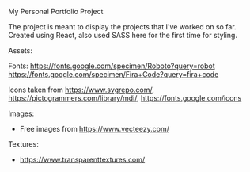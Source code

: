 My Personal Portfolio Project

The project is meant to display the projects that I've worked on so far.
Created using React, also used SASS here for the first time for styling.

Assets:

Fonts:
  https://fonts.google.com/specimen/Roboto?query=robot
  https://fonts.google.com/specimen/Fira+Code?query=fira+code

Icons taken from 
  https://www.svgrepo.com/, 
  https://pictogrammers.com/library/mdi/,
  https://fonts.google.com/icons


Images:
  - Free images from https://www.vecteezy.com/

Textures:
  - https://www.transparenttextures.com/